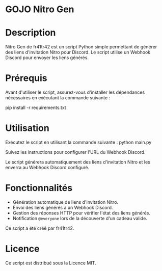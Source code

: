 # GOJO Nitro Gen #

# Description

Nitro Gen de fr41tr42 est un script Python simple permettant de générer des liens d'invitation Nitro pour Discord. Le script utilise un Webhook Discord pour envoyer les liens générés.

# Prérequis

Avant d'utiliser le script, assurez-vous d'installer les dépendances nécessaires en exécutant la commande suivante :

pip install -r requirements.txt

# Utilisation
Exécutez le script en utilisant la commande suivante :
python main.py

Suivez les instructions pour configurer l'URL du Webhook Discord.

Le script générera automatiquement des liens d'invitation Nitro et les enverra au Webhook Discord configuré.

# Fonctionnalités
- Génération automatique de liens d'invitation Nitro.
- Envoi des liens générés à un Webhook Discord.
- Gestion des réponses HTTP pour vérifier l'état des liens générés.
- Notification `@everyone` lors de la découverte d'un cadeau valide.

Ce script a été créé par fr41tr42.

# Licence
Ce script est distribué sous la Licence MIT.
